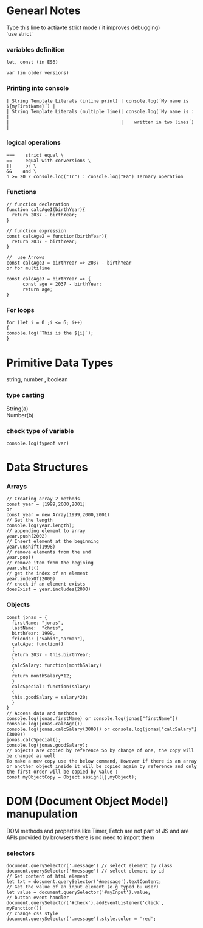 # Genearl Notes

Type this line to actiavte strict mode ( it improves debugging)\
'use strict'

### variables definition
```
let, const (in ES6)

var (in older versions)
```

### Printing into console
```
| String Template Literals (inline print) | console.log(´My name is ${myFirstName}´) |
| String Template Literals (multiple line)| console.log(´My name is : |
|                                         |    written in two lines´) |
```

### logical operations
```
===    strict equal \
==     equal with conversions \
||     or \
&&    and \
n >= 20 ? console.log("Tr") : console.log("Fa") Ternary operation
```

### Functions
```
// function decleration
function calcAge1(birthYear){
  return 2037 - birthYear;
}

// function expression
const calcAge2 = function(birthYear){
  return 2037 - birthYear;
}

//  use Arrows
const calcAge3 = birthYear => 2037 - birthYear
or for multiline

const calcAge3 = birthYear => {
      const age = 2037 - birthYear;
      return age;
}
```

### For loops
```
for (let i = 0 ;i <= 6; i++)
{
console.log(`This is the ${i}`);
}
```

# Primitive Data Types
string, number , boolean
### type casting
String(a)\
Number(b)
### check type of variable 
```
console.log(typeof var)
```

# Data Structures
### Arrays
```
// Creating array 2 methods 
const year = [1999,2000,2001]
or
const year = new Array(1999,2000,2001)
// Get the length
console.log(year.length);
// appending element to array
year.push(2002)
// Insert element at the beginning
year.unshift(1998)
// remove elements from the end
year.pop()
// remove item from the begining
year.shift()
// get the index of an element
year.indexOf(2000)
// check if an element exists
doesExist = year.includes(2000)
```
### Objects
```
const jonas = {
  firstName: "jonas",
  lastName:  "chris",
  birthYear: 1999,
  friends: ["vahid","arman"],
  calcAge: function()
  {
  return 2037 - this.birthYear;
  }
  calcSalary: function(monthSalary)
  {
  return monthSalary*12;
  }
  calcSpecial: function(salary)
  {
  this.goodSalary = salary*20;
  }
}
// Access data and methods
console.log(jonas.firstName) or console.log(jonas["firstName"])
console.log(jonas.calcAge())
console.log(jonas.calcSalary(3000)) or console.log(jonas["calcSalary"](3000)) 
jonas.calcSpecial();
console.log(jonas.goodSalary);
// objects are copied by reference So by change of one, the copy will be changed as well
To make a new copy use the below command, However if there is an array or another object inside it will be copied again by reference and only the first order will be copied by value :
const myObjectCopy = Object.assign({},myObject);
```

# DOM (Document Object Model) manupulation
DOM methods and properties like Timer, Fetch  are not part of JS and are APIs provided by browsers
there is no need to import them 

### selectors
```
document.querySelector('.message') // select element by class
document.querySelector('#message') // select element by id
// Get content of html element
let txt = document.querySelector('#message').textContent;
// Get the value of an input element (e.g typed bu user)
let value = document.querySelector('#myInput').value;
// button event handler
document.querySelector('#check').addEventListener('click', myFunction())
// change css style 
document.querySelector('.message').style.color = 'red';
```
